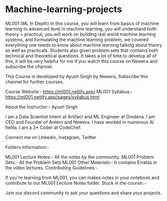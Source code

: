 # Machine-learning-projects
ML001 (ML In Depth)
In this course, you will learn from basics of machine learning to advanced level in machine learning, you will understand both theory + practical, you will work on building real world machine learning systems, and formulating the machine learning problem, we covered everything one needs to know about machine learning talking about theory as well as practicals. Students also given problem sets that contains both technical and theoretical questions. It takes a lot of time to develop all of this, it will be very helpful for me if you watch this course on Newera and subscribe the channel.

This Course is developed by Ayush Singh by Newera, Subscribe this channel for further courses.

Course Website:- https://ml001.netlify.app/ ML001 Syllabus:- https://ml001.netlify.app/pages/syllabus.html

About the Instructor:-
Ayush Singh

I am a Data Scientist Intern at Artifact and ML Engineer at Omdena. I am CEO and Founder of Antern and Newera. I have worked in numerous AI fields. I am a 3* Coder at CodeChef.

Connect me on Linkedin, Instagram, Twitter

Folders Information:-

ML001 Lecture Notes:- All the notes by the community.
ML001 Problem Sets:- All the Problem Sets
ML001 Other Materials:- It contains Erratas in the video lectures.
Contributing Guidelines:-

If you're learning from ML001, you can makes notes in your notebook and contribute to our ML001 Lecture Notes folder.
Stuck in the course::-

Join our discord community to ask your questions and share your projects.
